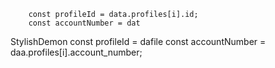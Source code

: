         const profileId = data.profiles[i].id;
        const accountNumber = dat
StylishDemon        const profileId = dafile
        const accountNumber = daa.profiles[i].account_number;
